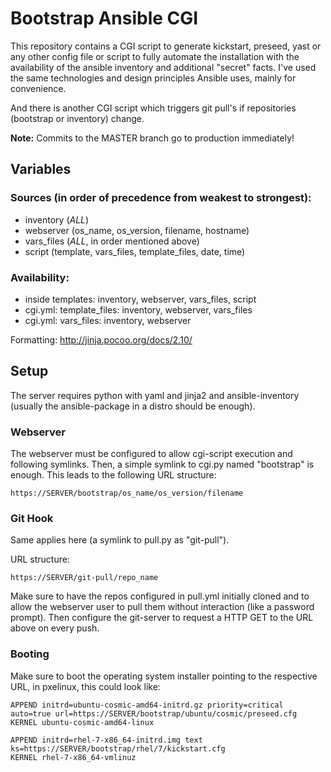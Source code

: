 # Bootstrap Ansible CGI

This repository contains a CGI script to generate kickstart, preseed,
yast or any other config file or script to fully automate the
installation with the availability of the ansible inventory and
additional "secret" facts. I've used the same technologies and design
principles Ansible uses, mainly for convenience.

And there is another CGI script which triggers git pull's if
repositories (bootstrap or inventory) change.

**Note:** Commits to the MASTER branch go to production immediately!

## Variables

### Sources (in order of precedence from weakest to strongest):

- inventory (*ALL*)
- webserver (os_name, os_version, filename, hostname)
- vars_files (*ALL*, in order mentioned above)
- script (template, vars_files, template_files, date, time)

### Availability:

- inside templates:        inventory, webserver, vars_files, script
- cgi.yml: template_files: inventory, webserver, vars_files
- cgi.yml: vars_files:     inventory, webserver

Formatting: http://jinja.pocoo.org/docs/2.10/

## Setup

The server requires python with yaml and jinja2 and ansible-inventory
(usually the ansible-package in a distro should be enough).

### Webserver

The webserver must be configured to allow cgi-script execution and
following symlinks. Then, a simple symlink to cgi.py named
"bootstrap" is enough. This leads to the following URL structure:

    https://SERVER/bootstrap/os_name/os_version/filename

### Git Hook

Same applies here (a symlink to pull.py as "git-pull").

URL structure:

    https://SERVER/git-pull/repo_name

Make sure to have the repos configured in pull.yml initially cloned
and to allow the webserver user to pull them without interaction
(like a password prompt). Then configure the git-server to request
a HTTP GET to the URL above on every push.

### Booting

Make sure to boot the operating system installer pointing to the
respective URL, in pxelinux, this could look like:

    APPEND initrd=ubuntu-cosmic-amd64-initrd.gz priority=critical auto=true url=https://SERVER/bootstrap/ubuntu/cosmic/preseed.cfg
    KERNEL ubuntu-cosmic-amd64-linux

    APPEND initrd=rhel-7-x86_64-initrd.img text ks=https://SERVER/bootstrap/rhel/7/kickstart.cfg
    KERNEL rhel-7-x86_64-vmlinuz

